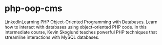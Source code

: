 # php-oop-cms

LinkedInLearning PHP Object-Oriented Programming with Databases. Learn how to interact with databases using object-oriented PHP code. In this intermediate course, Kevin Skoglund teaches powerful PHP techniques that streamline interactions with MySQL databases. 
